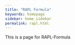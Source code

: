 ```yaml
---
title: "RAPL Formula"
keywords: homepage
sidebar: home_sidebar 
permalink: rapl.html
---
```


This is a page for RAPL-Formula
